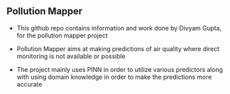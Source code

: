 ## Pollution Mapper

- This github repo contains information and work done by Divyam Gupta, for the pollution mapper project

- Pollution Mapper aims at making predictions of air quality where direct monitoring is not available or possible

- The project mainly uses PINN in order to utilize various predictors along with using domain knowledge in order to make the predictions more accurate